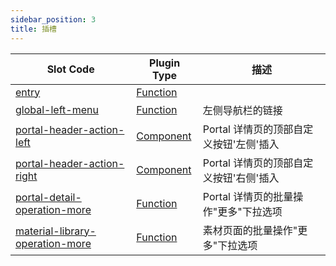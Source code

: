 ```yaml
---
sidebar_position: 3
title: 插槽
---
```


| Slot Code                                                            | Plugin Type                                   | 描述                                    |
| -------------------------------------------------------------------- | --------------------------------------------- | --------------------------------------- |
| [entry](./entry)                                                     | [Function](../plugin-types/function-plugin)   |                                         |
| [global-left-menu](./global-left-menu)                               | [Function](../plugin-types/function-plugin)   | 左侧导航栏的链接                        |
| [portal-header-action-left](./portal-header-action-left)             | [Component](../plugin-types/component-plugin) | Portal 详情页的顶部自定义按钮'左侧'插入 |
| [portal-header-action-right](./portal-header-action-right)           | [Component](../plugin-types/component-plugin) | Portal 详情页的顶部自定义按钮'右侧'插入 |
| [portal-detail-operation-more](./portal-detail-operation-more)       | [Function](../plugin-types/function-plugin)   | Portal 详情页的批量操作"更多"下拉选项   |
| [material-library-operation-more](./material-library-operation-more) | [Function](../plugin-types/function-plugin)   | 素材页面的批量操作"更多"下拉选项        |
